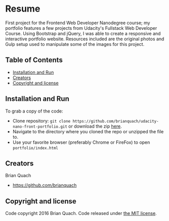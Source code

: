 # Resume

First project for the Frontend Web Developer Nanodegree course; my portfolio features a few projects from Udacity's Fullstack Web Developer Course. Using Bootstrap and jQuery, I was able to create a responsive and interactive portfolio website. Resources included are the original photos and Gulp setup used to manipulate some of the images for this project.

## Table of Contents
* [Installation and Run](#installation-and-run)
* [Creators](#creators)
* [Copyright and license](#copyright-and-license)

## Installation and Run

To grab a copy of the code:
* Clone repository: `git clone https://github.com/brianquach/udacity-nano-front-portfolio.git` or download the zip [here](https://github.com/brianquach/udacity-nano-front-portfolio/archive/master.zip).
* Navigate to the directory where you cloned the repo or unzipped the file to.
* Use your favorite browser (preferably Chrome or FireFox) to open `portfolio/index.html`

## Creators

Brian Quach
* <https://github.com/brianquach>


## Copyright and license

Code copyright 2016 Brian Quach. Code released under [the MIT license](https://github.com/brianquach/udacity-nano-front-portfolio/blob/master/LICENSE).
